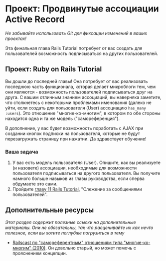 # Проект: Продвинутые ассоциации Active Record

*Не забывайте использовать Git для фиксации изменений в ваших проектах!*

Эта финальная глава Rails Tutorial потребует от вас создать для пользователей возможность подписываться на других пользователей.

## Проект: Ruby on Rails Tutorial

Вы дошли до последней главы! Она потребует от вас реализовать последнюю часть функционала, которая делает микроблоги тем, чем они являются - возможность пользователей подписываться друг на друга. С вашим отличным знанием ассоциаций, вы наверняка заметите, что столкнетесь с некоторыми проблемами именования (далеко не уйти, если создать для пользователя (User) ассоциацию `has_many :users`). Это отношение "многие-ко-многим", в котором по обе стороны находится одна и та же модель ("самореференция").

В дополнение, у вас будет возможность поработать с AJAX при создании кнопок подписки на пользователя, которые не будут перезагружать страницу при нажатии. Да здравствует обучение!

### Ваша задача

1. У вас есть модель пользователя (User). Опишите, как вы реализуете (и назовете) ассоциации, необходимые для возможности пользователя подписываться на другого пользователя. Вы получите намного больше навыков из главы руководства, если сперва обдумаете это сами.
2. Пройдите [главу 11 Rails Tutorial](http://rails.method.kz/slezhenie_za_soobscheniyami_polzovatelei/README.html), "Слежение за сообщениями пользователей".

## Дополнительные ресурсы

*Этот раздел содержит полезные ссылки на дополнительные материалы. Они не обязательны, так что расценивайте их как нечто полезное, если вы хотите поглубже погрузиться в тему*


* [Railscast по "самореферентным" отношениям типа "многие-ко-многим" (2010)](http://railscasts.com/episodes/163-self-referential-association?view=asciicast). Он довольно старый, но может помочь с прояснением концепции.
